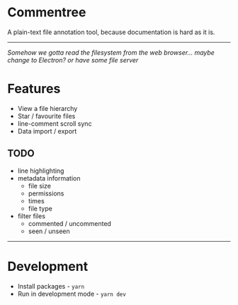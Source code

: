 # Commentree

A plain-text file annotation tool, because documentation is hard as it is.

---

_Somehow we gotta read the filesystem from the web browser... maybe change to Electron? or have some file server_
# Features

* View a file hierarchy
* Star / favourite files
* line-comment scroll sync
* Data import / export

## TODO

* line highlighting
* metadata information
    * file size
    * permissions
    * times
    * file type
* filter files
    * commented / uncommented
    * seen / unseen

---
# Development

* Install packages - `yarn`
* Run in development mode - `yarn dev`